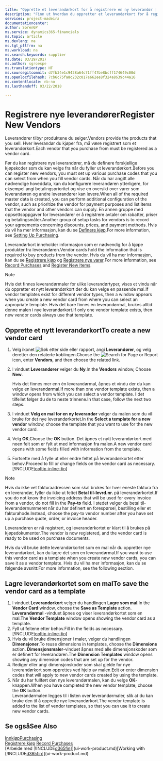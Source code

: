 ```yaml
---
title: "Opprette et leverandørkort for å registrere en ny leverandør | Microsoft-dokumentasjon"
description: "Finn ut hvordan du oppretter et leverandørkort for å registrere en ny leverandør."
services: project-madeira
documentationcenter: 
author: SorenGP
ms.service: dynamics365-financials
ms.topic: article
ms.devlang: na
ms.tgt_pltfrm: na
ms.workload: na
ms.search.keywords: supplier
ms.date: 03/29/2017
ms.author: sgroespe
ms.translationtype: HT
ms.sourcegitcommit: d7fb34e1c9428a64c71ff47be8bcff174649c00d
ms.openlocfilehash: 7cb6c75fa8c232c017e662ee8f324a8639c44a16
ms.contentlocale: nb-no
ms.lasthandoff: 03/22/2018

---
```

# <a name="register-new-vendors"></a><span data-ttu-id="aa28c-103">Registrere nye leverandører</span><span class="sxs-lookup"><span data-stu-id="aa28c-103">Register New Vendors</span></span>
<span data-ttu-id="aa28c-104">Leverandører tilbyr produktene du selger.</span><span class="sxs-lookup"><span data-stu-id="aa28c-104">Vendors provide the products that you sell.</span></span> <span data-ttu-id="aa28c-105">Hver leverandør du kjøper fra, må være registrert som et leverandørkort.</span><span class="sxs-lookup"><span data-stu-id="aa28c-105">Each vendor that you purchase from must be registered as a vendor card.</span></span>

<span data-ttu-id="aa28c-106">Før du kan registrere nye leverandører, må du definere forskjellige kjøpskoder som du kan velge fra når du fyller ut leverandørkort.</span><span class="sxs-lookup"><span data-stu-id="aa28c-106">Before you can register new vendors, you must set up various purchase codes that you can select from when you fill vendor cards.</span></span> <span data-ttu-id="aa28c-107">Når du har angitt alle nødvendige hoveddata, kan du konfigurere leverandøren ytterligere, for eksempel angi betalingsprioritet og vise en oversikt over varer som leverandøren og andre leverandører kan levere.</span><span class="sxs-lookup"><span data-stu-id="aa28c-107">When all of the required master data is created, you can perform additional configuration of the vendor, such as prioritize the vendor for payment purposes and list items that the vendor and other vendors can supply.</span></span> <span data-ttu-id="aa28c-108">En annen gruppe med oppsettsoppgaver for leverandører er å registrere avtaler om rabatter, priser og betalingsmåter.</span><span class="sxs-lookup"><span data-stu-id="aa28c-108">Another group of setup tasks for vendors is to record your agreements concerning discounts, prices, and payment methods.</span></span> <span data-ttu-id="aa28c-109">Hvis du vil ha mer informasjon, kan du se [Definere kjøp](purchasing-setup-purchasing.md).</span><span class="sxs-lookup"><span data-stu-id="aa28c-109">For more information, see [Setting Up Purchasing](purchasing-setup-purchasing.md).</span></span>

<span data-ttu-id="aa28c-110">Leverandørkort inneholder informasjon som er nødvendig for å kjøpe produkter fra leverandøren.</span><span class="sxs-lookup"><span data-stu-id="aa28c-110">Vendor cards hold the information that is required to buy products from the vendor.</span></span> <span data-ttu-id="aa28c-111">Hvis du vil ha mer informasjon, kan du se [Registrere kjøp](purchasing-how-record-purchases.md) og [Registrere nye varer](inventory-how-register-new-items.md).</span><span class="sxs-lookup"><span data-stu-id="aa28c-111">For more information, see [Record Purchases](purchasing-how-record-purchases.md) and [Register New Items](inventory-how-register-new-items.md).</span></span>

> [!NOTE]  
>   <span data-ttu-id="aa28c-112">Hvis det finnes leverandørmaler for ulike leverandørtyper, vises et vindu når du oppretter et nytt leverandørkort der du kan velge en passende mal.</span><span class="sxs-lookup"><span data-stu-id="aa28c-112">If vendor templates exist for different vendor types, then a window appears when you create a new vendor card from where you can select an appropriate template.</span></span> <span data-ttu-id="aa28c-113">Hvis det bare finnes én leverandørmal, brukes alltid denne malen i nye leverandørkort.</span><span class="sxs-lookup"><span data-stu-id="aa28c-113">If only one vendor template exists, then new vendor cards always use that template.</span></span>

## <a name="to-create-a-new-vendor-card"></a><span data-ttu-id="aa28c-114">Opprette et nytt leverandørkort</span><span class="sxs-lookup"><span data-stu-id="aa28c-114">To create a new vendor card</span></span>
1. <span data-ttu-id="aa28c-115">Velg ikonet ![Søk etter side eller rapport](media/ui-search/search_small.png "Søk etter side eller rapport"), angi **Leverandører**, og velg deretter den relaterte koblingen.</span><span class="sxs-lookup"><span data-stu-id="aa28c-115">Choose the ![Search for Page or Report](media/ui-search/search_small.png "Search for Page or Report icon") icon, enter **Vendors**, and then choose the related link.</span></span>  
2. <span data-ttu-id="aa28c-116">I vinduet **Leverandører** velger du **Ny**.</span><span class="sxs-lookup"><span data-stu-id="aa28c-116">In the **Vendors** window, Choose **New**.</span></span>

    <span data-ttu-id="aa28c-117">Hvis det finnes mer enn én leverandørmal, åpnes et vindu der du kan velge en leverandørmal.</span><span class="sxs-lookup"><span data-stu-id="aa28c-117">If more than one vendor template exists, then a window opens from which you can select a vendor template.</span></span> <span data-ttu-id="aa28c-118">I det tilfellet følger du de to neste trinnene.</span><span class="sxs-lookup"><span data-stu-id="aa28c-118">In that case, follow the next two steps.</span></span>
3. <span data-ttu-id="aa28c-119">I vinduet **Velg en mal for en ny leverandør** velger du malen som du vil bruke for det nye leverandørkortet.</span><span class="sxs-lookup"><span data-stu-id="aa28c-119">In the **Select a template for a new vendor** window, choose the template that you want to use for the new vendor card.</span></span>
4. <span data-ttu-id="aa28c-120">Velg **OK**.</span><span class="sxs-lookup"><span data-stu-id="aa28c-120">Choose the **OK** button.</span></span> <span data-ttu-id="aa28c-121">Det åpnes et nytt leverandørkort med noen felt som er fylt ut med informasjon fra malen.</span><span class="sxs-lookup"><span data-stu-id="aa28c-121">A new vendor card opens with some fields filled with information from the template.</span></span>
5. <span data-ttu-id="aa28c-122">Fortsette med å fylle ut eller endre feltet på leverandørkortet etter behov.</span><span class="sxs-lookup"><span data-stu-id="aa28c-122">Proceed to fill or change fields on the vendor card as necessary.</span></span> [!INCLUDE[tooltip-inline-tip](includes/tooltip-inline-tip_md.md)]

> [!NOTE]  
>   <span data-ttu-id="aa28c-123">Hvis du ikke vet fakturaadressen som skal brukes for hver eneste faktura fra en leverandør, fyller du ikke ut feltet **Betal til-levrd.nr.** på leverandørkortet.</span><span class="sxs-lookup"><span data-stu-id="aa28c-123">If you do not know the invoicing address that will be used for every invoice from a vendor, do not fill in the **Pay-to** field.</span></span> <span data-ttu-id="aa28c-124">I stedet velger du betal til-leverandørnummeret når du har definert en forespørsel, bestilling eller et fakturahode.</span><span class="sxs-lookup"><span data-stu-id="aa28c-124">Instead, choose the pay-to vendor number after you have set up a purchase quote, order, or invoice header.</span></span>

<span data-ttu-id="aa28c-125">Leverandøren er nå registrert, og leverandørkortet er klart til å brukes på kjøpsdokumenter.</span><span class="sxs-lookup"><span data-stu-id="aa28c-125">The vendor is now registered, and the vendor card is ready to be used on purchase documents.</span></span>

<span data-ttu-id="aa28c-126">Hvis du vil bruke dette leverandørkortet som en mal når du oppretter nye leverandørkort, kan du lagre det som en leverandørmal.</span><span class="sxs-lookup"><span data-stu-id="aa28c-126">If you want to use this vendor card as a template when you create new vendor cards, you can save it as a vendor template.</span></span> <span data-ttu-id="aa28c-127">Hvis du vil ha mer informasjon, kan du se følgende avsnitt:</span><span class="sxs-lookup"><span data-stu-id="aa28c-127">For more information, see the following section.</span></span>

## <a name="to-save-the-vendor-card-as-a-template"></a><span data-ttu-id="aa28c-128">Lagre leverandørkortet som en mal</span><span class="sxs-lookup"><span data-stu-id="aa28c-128">To save the vendor card as a template</span></span>
1. <span data-ttu-id="aa28c-129">I vinduet **Leverandørkort** velger du handlingen **Lagre som mal**.</span><span class="sxs-lookup"><span data-stu-id="aa28c-129">In the **Vendor Card** window, choose the **Save as Template** action.</span></span> <span data-ttu-id="aa28c-130">**Leverandørmal**  -vinduet åpnes og viser leverandørkortet som en mal.</span><span class="sxs-lookup"><span data-stu-id="aa28c-130">The **Vendor Template** window opens showing the vendor card as a template.</span></span>
2. <span data-ttu-id="aa28c-131">Fyll ut feltene etter behov.</span><span class="sxs-lookup"><span data-stu-id="aa28c-131">Fill in the fields as necessary.</span></span> [!INCLUDE[tooltip-inline-tip](includes/tooltip-inline-tip_md.md)]
3. <span data-ttu-id="aa28c-132">Hvis du vil bruke dimensjoner i maler, velger du handlingen **Dimensjoner**.</span><span class="sxs-lookup"><span data-stu-id="aa28c-132">To reuse dimensions in templates, choose the **Dimensions** action.</span></span> <span data-ttu-id="aa28c-133">**Dimensjonsmaler**-vinduet åpnes med alle dimensjonskoder som er definert for leverandøren.</span><span class="sxs-lookup"><span data-stu-id="aa28c-133">The **Dimension Templates** window opens showing any dimension codes that are set up for the vendor.</span></span>
4. <span data-ttu-id="aa28c-134">Rediger eller angi dimensjonskoder som skal gjelde for nye leverandørkort som opprettes ved hjelp av malen.</span><span class="sxs-lookup"><span data-stu-id="aa28c-134">Edit or enter dimension codes that will apply to new vendor cards created by using the template.</span></span>
5. <span data-ttu-id="aa28c-135">Når du har fullført den nye leverandørmalen, kan du velge **OK**-knappen.</span><span class="sxs-lookup"><span data-stu-id="aa28c-135">When you have completed the new vendor template, choose the **OK** button.</span></span>  
   <span data-ttu-id="aa28c-136">Leverandørmalen legges til i listen over leverandørmaler, slik at du kan bruke den til å opprette nye leverandørkort.</span><span class="sxs-lookup"><span data-stu-id="aa28c-136">The vendor template is added to the list of vendor templates, so that you can use it to create new vendor cards.</span></span>

## <a name="see-also"></a><span data-ttu-id="aa28c-137">Se også</span><span class="sxs-lookup"><span data-stu-id="aa28c-137">See Also</span></span>
[<span data-ttu-id="aa28c-138">Innkjøp</span><span class="sxs-lookup"><span data-stu-id="aa28c-138">Purchasing</span></span>](purchasing-manage-purchasing.md)  
<span data-ttu-id="aa28c-139">[Registrere kjøp](purchasing-how-record-purchases.md) </span><span class="sxs-lookup"><span data-stu-id="aa28c-139">[Record Purchases](purchasing-how-record-purchases.md) </span></span>  
<span data-ttu-id="aa28c-140">[Arbeide med [!INCLUDE[d365fin](includes/d365fin_md.md)]](ui-work-product.md)</span><span class="sxs-lookup"><span data-stu-id="aa28c-140">[Working with [!INCLUDE[d365fin](includes/d365fin_md.md)]](ui-work-product.md)</span></span>  


